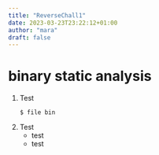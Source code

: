 ```yaml
---
title: "ReverseChall1"
date: 2023-03-23T23:22:12+01:00
author: "mara"
draft: false
---
```


# binary static analysis

1. Test
    ```
    $ file bin
    ```
2. Test
    * test
    * test
